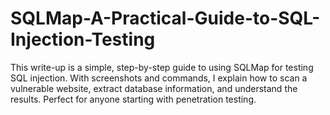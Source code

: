 # SQLMap-A-Practical-Guide-to-SQL-Injection-Testing
This write-up is a simple, step-by-step guide to using SQLMap for testing SQL injection. With screenshots and commands, I explain how to scan a vulnerable website, extract database information, and understand the results. Perfect for anyone starting with penetration testing.
